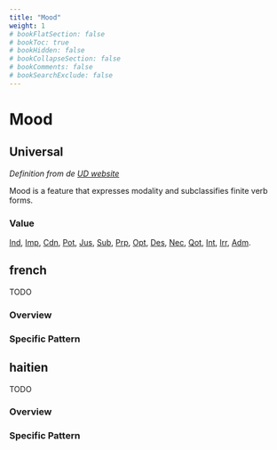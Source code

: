 ```yaml
---
title: "Mood"
weight: 1
# bookFlatSection: false
# bookToc: true
# bookHidden: false
# bookCollapseSection: false
# bookComments: false
# bookSearchExclude: false
---
```

# Mood

## Universal

*Definition from de [UD website](https://universaldependencies.org/u/feat/Mood.html)*

Mood is a feature that expresses modality and subclassifies finite verb forms.

### Value

[Ind](https://universaldependencies.org/u/feat/Mood.html#Ind),
[Imp](https://universaldependencies.org/u/feat/Mood.html#Imp),
[Cdn](https://universaldependencies.org/u/feat/Mood.html#Cdn),
[Pot](https://universaldependencies.org/u/feat/Mood.html#Pot),
[Jus](https://universaldependencies.org/u/feat/Mood.html#Jus),
[Sub](https://universaldependencies.org/u/feat/Mood.html#Sub),
[Prp](https://universaldependencies.org/u/feat/Mood.html#Prp),
[Opt](https://universaldependencies.org/u/feat/Mood.html#Opt),
[Des](https://universaldependencies.org/u/feat/Mood.html#Des),
[Nec](https://universaldependencies.org/u/feat/Mood.html#Nec),
[Qot](https://universaldependencies.org/u/feat/Mood.html#Qot),
[Int](https://universaldependencies.org/u/feat/Mood.html#Int),
[Irr](https://universaldependencies.org/u/feat/Mood.html#Irr),
[Adm](https://universaldependencies.org/u/feat/Mood.html#Adm).

## french

TODO
### Overview

### Specific Pattern




## haitien

TODO
### Overview

### Specific Pattern


